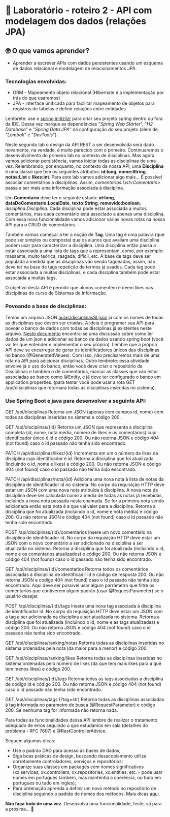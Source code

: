 # :wave: Laboratório - roteiro 2 - API com modelagem dos dados (relações JPA)

## 🤓 O que vamos aprender?

* Aprender a escrever APIs com dados persistentes usando um esquema de dados relacional e modelagem de relacionamentos JPA.

### Tecnologias envolvidas:
* ORM - Mapeamento objeto relacional (Hibernate é a implementação por trás do que usaremos)
* JPA - interface unificada para facilitar mapeamento de objetos para registros de tabelas e definir relações entre entidades

Lembrete: use o [spring initizlizr](https://start.spring.io) para criar seu projeto spring dentro ou fora da IDE. Dessa vez marque as dependências "_Spring Web Starter_", "_H2 Database_" e "_Spring Data JPA_" na configuração do seu projeto (além de "_Lombok_" e "_DevTools_").

Neste segundo lab o design da API REST a ser desenvolvida será dado novamente, na verdade, é muito parecido com o primeiro. Continuaremos o desenvolvimento do primeiro lab no contexto de disciplinas. Mas agora vamos adicionar persistência, vamos iniciar todas as disciplinas de uma vez. Relembrando, por enquanto, no contexto da nossa API, uma **Disciplina** é uma classe que tem os seguintes atributos: **id:long**, **nome:String**, **notas:List<Double>** e **likes:int**. Para este lab vamos adicionar algo mais... É possível associar comentários a disciplinas. Assim, *comentarios:List\<Comentario>* passa a ser mais uma informação associada à disciplina.

Um **Comentario** deve ter o seguinte estado: **id:long**, **dataDoComentario:LocalDate**, **texto:String**, **removido:boolean**, *disciplina:Disciplina*. Cada disciplina pode estar associada a muitos comentários, mas cada comentário está associado a apenas uma disciplina. Com essa nova funcionalidade vamos adicionar várias novas rotas na nossa API para o CRUD de comentários.

Também vamos começar a ter a noção de **Tag**. Uma tag é uma palavra (que pode ser simples ou composta) que os alunos que avaliam uma disciplina podem usar para caracterizar a disciplina. Uma disciplina então passa a estar associada a uma lista de tags que a representam, como, por exemplo: massante, muito teórica, rasgada, difícil, etc. A base de tags deve ser populada à medida que as disciplinas vão sendo tagueadas, assim, não deve ter na base de tags repetição de termos já usados. Cada tag pode estar associada a muitas disciplinas, e cada disciplina também pode estar associada a muitas tags.

O objetivo desta API é permitir que alunos comentem e deem likes nas disciplinas do curso de Sistemas de Informação.

### Povoando a base de disciplinas:
Temos um arquivo JSON [aulas/disciplinasSI.json](https://github.com/raquelvl/psoft/blob/master/aulas/disciplinasSI.json) já com os nomes de todas as disciplinas que devem ser criadas. A ideia é programar sua API para povoar o banco de dados com todas as disciplinas já existentes neste arquivo. [Neste documento](http://bit.ly/inicia-dados-json) encontra-se uma discussão sobre como ler dados de um json e adicionar ao banco de dados usando spring boot (você vai ter que entender e implementar o seu próprio). Lembre que a própria API deve se encarregar de gerar os identificadores únicos das disciplinas no banco (@GeneratedValues). Com isso, não precisaremos mais de uma rota na API para adicionar disciplinas. Outro lembrete: essa atividade envolve já o uso do banco, então você deve criar o repositório de Disciplinas e também o de comentários, marcar as classes que vão estar associadas ao banco como @Entity, e já deve ter configurado o banco em application.properties. (para testar você pode usar a rota GET /api/disciplinas que retornará todas as disciplinas inseridas no sistema).

### Use Spring Boot e java para desenvolver a seguinte API:

GET /api/disciplinas
Retorna um JSON (apenas com campos id, nome) com todas as disciplinas inseridas no sistema e código 200.

GET /api/disciplinas/{id}
Retorna um JSON que representa a disciplina completa (id, nome, nota média, número de likes e os comentários) cujo identificador único é id e código 200. Ou não retorna JSON e código 404 (not found) caso o id passado não tenha sido encontrado.

PATCH /api/disciplinas/likes/{id}
Incrementa em um o número de likes da disciplina cujo identificador é id.
Retorna a disciplina que foi atualizada (incluindo o id, nome e likes) e código 200. Ou não retorna JSON e código 404 (not found) caso o id passado não tenha sido encontrado.

PATCH /api/disciplinas/nota/{id}
Adiciona uma nova nota à lista de notas da disciplina de identificador id no sistema. No corpo da requisição HTTP deve estar um JSON com uma nova nota atribuída à disciplina. A nova nota da disciplina deve ser calculada como a média de todas as notas já recebidas, incluindo a nova nota passada nesta chamada. Se for a primeira nota sendo adicionada então esta nota é a que vai valer para a disciplina.
Retorna a disciplina que foi atualizada (incluindo o id, nome e nota média) e código 200. Ou não retorna JSON e código 404 (not found) caso o id passado não tenha sido encontrado.

POST /api/disciplinas/{id}/comentarios
Insere um novo comentário na disciplina de identificador id. No corpo da requisição HTTP deve estar um JSON com o novo comentário a ser adicionado na disciplina a ser atualizada no sistema.
Retorna a disciplina que foi atualizada (incluindo o id, nome e os comentarios atualizados) e código 200. Ou não retorna JSON e código 404 (not found) caso o id passado não tenha sido encontrado.

GET /api/disciplinas/{id}/comentarios
Retorna todos os comentários associadas à disciplina de identificadir id e código de resposta 200. Ou não retorna JSON e código 404 (not found) caso o id passado não tenha sido encontrado. Aqui deve ser possível usar algum parrâmetro que filtre os comentarios que contiverem algum padrão (usar @RequestParameter) se o usuário desejar.

POST /api/disciplinas/{id}/tags
Insere uma nova tag associada à disciplina de identificador id. No corpo da requisição HTTP deve estar um JSON com a tag a ser adicionada na disciplina a ser atualizada no sistema.
Retorna a disciplina que foi atualizada (incluindo o id, nome e as tags atualizadas) e código 200. Ou não retorna JSON e código 404 (not found) caso o id passado não tenha sido encontrado.

GET /api/disciplinas/ranking/notas
Retorna todas as disciplinas inseridas no sistema ordenadas pela nota (da maior para a menor) e código 200.

GET /api/disciplinas/ranking/likes
Retorna todas as disciplinas inseridas no sistema ordenadas pelo número de likes (da que tem mais likes para a que tem menos likes) e código 200.

GET /api/disciplinas/{id}/tags
Retorna todas as tags associadas a disciplina de código id e código 200. Ou não retorna JSON e código 404 (not found) caso o id passado não tenha sido encontrado.

GET /api/disciplinas/tags (?tag=str)
Retorna todas as disciplinas associadas à tag informada no parametro de busca (@RequestParameter) e código 200. Se nenhuma tag for informada não retorna nada.

Para todas as funcionalidades dessa API lembre de realizar o tratamento adequado de erros seguindo o que estudamos em sala (detalhes do problema - RFC 7807) e @RestControllerAdvice.

Seguem algumas dicas:

* Use o padrão DAO para acesso às bases de dados;
* Siga boas práticas de design, buscando desacoplamento utilize corretamente controladores, serviços e repositórios;
* Organize suas classes em packages com nomes significativos (xx.services, xx.controllers, xx.repositories, xx.entities, etc. - pode usar nomes em portugues também, mas mantenha a coerência, ou tudo em portugues ou tudo em ingles);
* Para ordenação aprenda a definir um novo método no repositório de disciplina seguindo o padrão de nomes dos métodos. Mais dicas [aqui](https://www.baeldung.com/spring-data-sorting).

**Não faça tudo de uma vez**. Desenvolva uma funcionalidade, teste, vá para a próxima… 🚀


